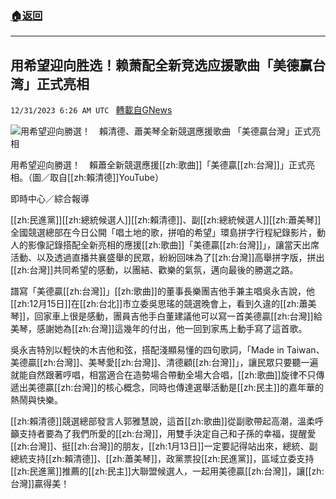 ###  [:house:返回](README.md)
---


## 用希望迎向胜选！赖萧配全新竞选应援歌曲「美德赢台湾」正式亮相
`12/31/2023 6:26 AM UTC ` [轉載自GNews](https://gnews.org/articles/2169204)

![用希望迎向勝選！　賴清德、蕭美琴全新競選應援歌曲  「美德贏台灣」正式亮相](https://cdn.ftvnews.com.tw/manasystem/FileData/News/75f386c0-956f-4ff4-8f3c-59d44de711a4.jpg "用希望迎向勝選！　賴清德、蕭美琴全新競選應援歌曲  「美德贏台灣」正式亮相")

用希望迎向勝選！　賴蕭全新競選應援[[zh:歌曲]]「美德贏[[zh:台灣]]」正式亮相。（圖／取自[[zh:賴清德]]YouTube）

即時中心／綜合報導

[[zh:民進黨]][[zh:總統候選人]][[zh:賴清德]]、副[[zh:總統候選人]][[zh:蕭美琴]]全國競選總部在今日公開「唱土地的歌，拼咱的希望」環島拼字行程紀錄影片，動人的影像記錄搭配全新亮相的應援[[zh:歌曲]]「美德贏[[zh:台灣]]」，讓當天出席活動、以及透過直播共襄盛舉的民眾，紛紛回味為了[[zh:台灣]]高舉拼字版，拼出[[zh:台灣]]共同希望的感動，以團結、歡樂的氣氛，邁向最後的勝選之路。

譜寫「美德贏[[zh:台灣]]」[[zh:歌曲]]的董事長樂團吉他手兼主唱吳永吉說，他[[zh:12月15日]]在[[zh:台北]]市立委吳思瑤的競選晚會上，看到久違的[[zh:蕭美琴]]，回家車上很是感動，團員吉他手白董建議他可以寫一首美德贏[[zh:台灣]]給美琴，感謝她為[[zh:台灣]]這幾年的付出，他一回到家馬上動手寫了這首歌。

吳永吉特別以輕快的木吉他和弦，搭配淺顯易懂的四句歌詞，「Made in Taiwan、美德贏[[zh:台灣]]、美琴愛[[zh:台灣]]、清德顧[[zh:台灣]]」，讓民眾只要聽一遍就能自然跟著哼唱，相當適合在造勢場合帶動全場大合唱，[[zh:歌曲]]旋律不只傳遞出美德贏[[zh:台灣]]的核心概念，同時也傳達選舉活動是[[zh:民主]]的嘉年華的熱鬧與快樂。

[[zh:賴清德]]競選總部發言人郭雅慧說，這首[[zh:歌曲]]從副歌帶起高潮，溫柔呼籲支持者要為了我們所愛的[[zh:台灣]]，用雙手決定自己和子孫的幸福，提醒愛[[zh:台灣]]、挺[[zh:台灣]]的朋友，[[zh:1月13日]]一定要記得站出來，總統、副總統支持[[zh:賴清德]]、[[zh:蕭美琴]]，政黨票投[[zh:民進黨]]，區域立委支持[[zh:民進黨]]推薦的[[zh:民主]]大聯盟候選人，一起用美德贏[[zh:台灣]]，讓[[zh:台灣]]贏得美！
